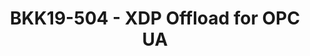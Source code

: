 ---
categories:
- bkk19
description: OPC Unified Architecture (OPC UA) is a machine to machine communication
  protocol for industrial automation. One of the challenging task is to lower network
  latency for request on measurement node (receive part of the network stack). Because
  of measurement value carry timestamp there is no strict latency requirement to tx
  path. This talk is about experimental way to use eXpress Data Path (XDP) sockets
  merged to the latest mainline kernel with zero copy packets to userspace with LWIP
  network stack in application instead of linux kernel network stack.
image: /assets/images/featured-images/bkk19/BKK19-504.png
session_attendee_num: '16'
session_id: BKK19-504
session_room: Session Room 3 (Lotus 10)
session_slot:
  end_time: '2019-04-05 08:55:00'
  start_time: '2019-04-05 08:30:00'
session_speakers:
- speaker_bio: ''
  speaker_company: Linaro
  speaker_image: /assets/images/speakers/bkk19/maxim-uvarov.jpg
  speaker_location: ''
  speaker_name: Maxim Uvarov
  speaker_position: Sr. Software Engineer
  speaker_username: maximuvarov
session_track: IoT Fog/Gateway/Edge Computing
tag: session
tags:
- Networking
- Open Source Development
title: BKK19-504 - XDP Offload for OPC UA
youtube_video_url: https://www.youtube.com/watch?v=nDgg8TFjg5U
amazon_s3_presentation_url: https://static.linaro.org/connect/bkk19/presentations/bkk19-504.pdf
amazon_s3_video_url: https://static.linaro.org/connect/bkk19/videos/bkk19-504.mp4
---